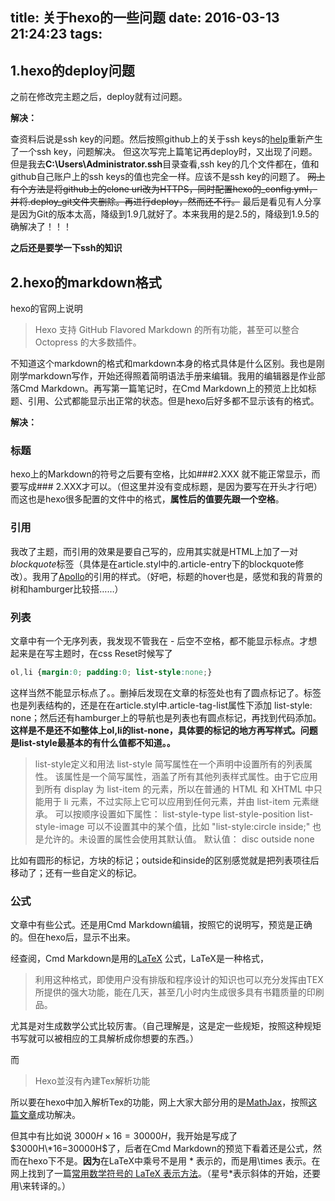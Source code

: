 title: 关于hexo的一些问题
date: 2016-03-13 21:24:23
tags:
---
## 1.hexo的deploy问题
之前在修改完主题之后，deploy就有过问题。

**解决：**

查资料后说是ssh key的问题。然后按照github上的关于ssh keys的[help](https://help.github.com/categories/ssh/)重新产生了一个ssh key，问题解决。
但这次写完上篇笔记再deploy时，又出现了问题。但是我去**C:\Users\Administrator\.ssh**目录查看,ssh key的几个文件都在，值和github自己账户上的ssh keys的值也完全一样。应该不是ssh key的问题了。
~~网上有个方法是将github上的clone url改为HTTPS，同时配置hexo的_config.yml，并将.deploy_git文件夹删除。再进行deploy，然而还不行。~~
最后是看见有人分享是因为Git的版本太高，降级到1.9几就好了。本来我用的是2.5的，降级到1.9.5的确解决了！！！

<!--more-->

**之后还是要学一下ssh的知识**
## 2.hexo的markdown格式
hexo的官网上说明
>Hexo 支持 GitHub Flavored Markdown 的所有功能，甚至可以整合 Octopress 的大多数插件。

不知道这个markdown的格式和markdown本身的格式具体是什么区别。我也是刚刚学markdown写作，开始还得照着简明语法手册来编辑。我用的编辑器是作业部落Cmd Markdown。再写第一篇笔记时，在Cmd Markdown上的预览上比如标题、引用、公式都能显示出正常的状态。但是hexo后好多都不显示该有的格式。

**解决：**

### 标题
hexo上的Markdown的符号之后要有空格，比如###2.XXX 就不能正常显示，而要写成### 2.XXX才可以。（但这里并没有变成标题，是因为要写在开头才行吧）
而这也是hexo很多配置的文件中的格式，**属性后的值要先跟一个空格**。
### 引用
我改了主题，而引用的效果是要自己写的，应用其实就是HTML上加了一对*blockquote*标签（具体是在article.styl中的.article-entry下的blockquote修改）。我用了[Apollo](https://github.com/pinggod/hexo-theme-apollo)的引用的样式。（好吧，标题的hover也是，感觉和我的背景的树和hamburger比较搭……）

### 列表
文章中有一个无序列表，我发现不管我在 - 后空不空格，都不能显示标点。才想起来是在写主题时，在css Reset时候写了


``` css
ol,li {margin:0; padding:0; list-style:none;}
```


这样当然不能显示标点了。。删掉后发现在文章的标签处也有了圆点标记了。标签也是列表结构的，还是在在article.styl中.article-tag-list属性下添加  list-style: none；然后还有hamburger上的导航也是列表也有圆点标记，再找到代码添加。**这样是不是还不如整体上ol,li的list-none，具体要的标记的地方再写样式。问题是list-style最基本的有什么值都不知道。。**

>list-style定义和用法
list-style 简写属性在一个声明中设置所有的列表属性。
该属性是一个简写属性，涵盖了所有其他列表样式属性。由于它应用到所有 display 为 list-item 的元素，所以在普通的 HTML 和 XHTML 中只能用于 li 元素，不过实际上它可以应用到任何元素，并由 list-item 元素继承。
可以按顺序设置如下属性：
list-style-type
list-style-position
list-style-image
可以不设置其中的某个值，比如 "list-style:circle inside;" 也是允许的。未设置的属性会使用其默认值。
默认值：	disc outside none

比如有圆形的标记，方块的标记；outside和inside的区别感觉就是把列表项往后移动了；还有一些自定义的标记。

### 公式
文章中有些公式。还是用Cmd Markdown编辑，按照它的说明写，预览是正确的。但在hexo后，显示不出来。


经查阅，Cmd Markdown是用的[LaTeX](https://zh.wikipedia.org/wiki/LaTeX) 公式，LaTeX是一种格式，
>利用这种格式，即使用户没有排版和程序设计的知识也可以充分发挥由TEX所提供的强大功能，能在几天，甚至几小时内生成很多具有书籍质量的印刷品。

尤其是对生成数学公式比较厉害。（自己理解是，这是定一些规矩，按照这种规矩书写就可以被相应的工具解析成你想要的东西。）

而
>Hexo並沒有內建Tex解析功能

所以要在hexo中加入解析Tex的功能，网上大家大部分用的是[MathJax](https://www.mathjax.org/)，按照[这篇文章](http://lukang.me/2014/mathjax-for-hexo.html)成功解决。

但其中有比如说 $3000H\times16=30000H$，我开始是写成了$3000H\*16=30000H$了，后者在Cmd Markdown的预览下看着还是公式，然而在hexo下不是。**因为**在LaTeX中乘号不是用 \* 表示的，而是用\times 表示。在网上找到了一篇[常用数学符号的 LaTeX 表示方法](http://mohu.org/info/symbols/symbols.htm)。（星号\*表示斜体的开始，还要用\来转译的。）